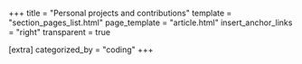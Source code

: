 +++
title = "Personal projects and contributions"
template = "section_pages_list.html"
page_template = "article.html"
insert_anchor_links = "right"
transparent = true

[extra]
categorized_by = "coding"
+++
